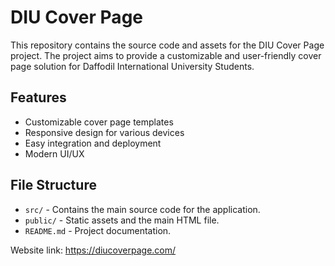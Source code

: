 # DIU Cover Page

This repository contains the source code and assets for the DIU Cover Page project. The project aims to provide a customizable and user-friendly cover page solution for Daffodil International University Students.

## Features

- Customizable cover page templates
- Responsive design for various devices
- Easy integration and deployment
- Modern UI/UX

## File Structure

- `src/` - Contains the main source code for the application.
- `public/` - Static assets and the main HTML file.
- `README.md` - Project documentation.

Website link: https://diucoverpage.com/